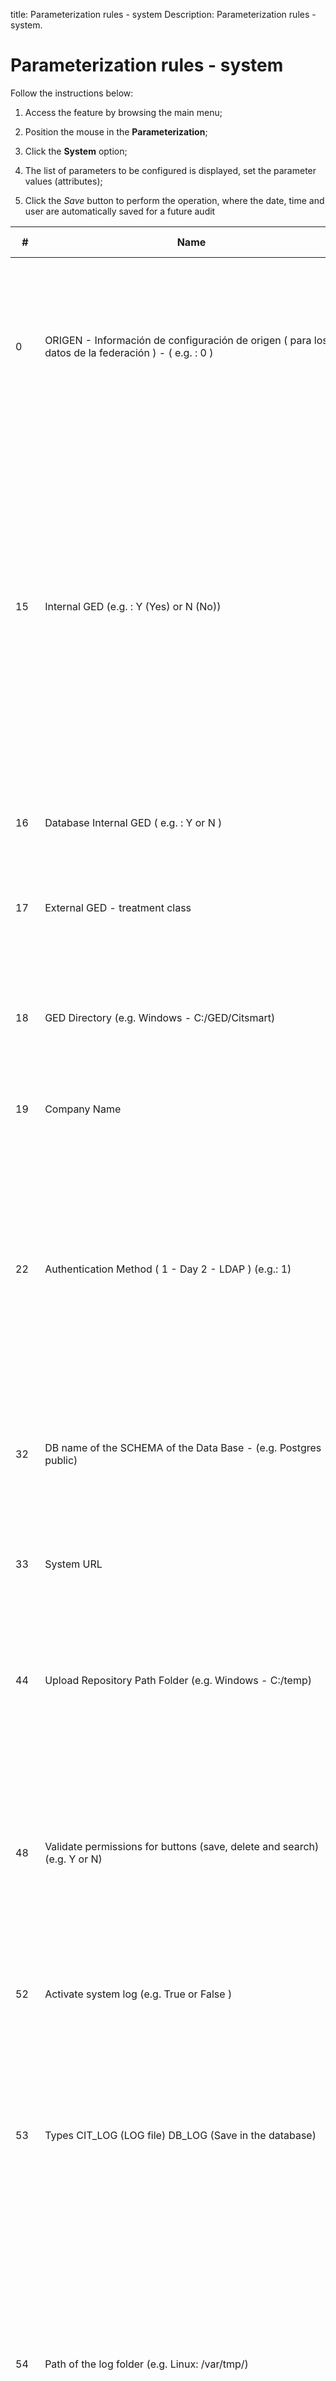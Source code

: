 title: Parameterization rules - system
Description: Parameterization rules - system.
# Parameterization rules - system

Follow the instructions below:

1. Access the feature by browsing the main menu;

2. Position the mouse in the **Parameterization**;

3. Click the **System** option;

4. The list of parameters to be configured is displayed, set the parameter values (attributes);

5. Click the *Save* button to perform the operation, where the date, time and user are 
automatically saved for a future audit

| #   | Name                                                                                                    | Possible values                       | Goal                                                                                                                                                                                                                                                                                                                                                                                                                                                          | Additional Guidance                                                                                                                                                                                                                                                                     |
|-----|---------------------------------------------------------------------------------------------------------|---------------------------------------|---------------------------------------------------------------------------------------------------------------------------------------------------------------------------------------------------------------------------------------------------------------------------------------------------------------------------------------------------------------------------------------------------------------------------------------------------------------|-----------------------------------------------------------------------------------------------------------------------------------------------------------------------------------------------------------------------------------------------------------------------------------------|
| 0   | ORIGEN - Información de configuración de origen ( para los datos de la federación ) - ( e.g. : 0 )      | 0                                     | Information Source Configuration (for data federation).                                                                                                                                                                                                                                                                                                                                                                                                       | If you do not enter the parameter value, you can not export the Configuration Management Database (CMDB) from the "Configuration Item Management" screen.                                                                                                                               |
| 15  | Internal GED (e.g. : Y (Yes) or N (No))                                                                 | Y or N                                | Inform if the Electronic Document Management (EDM) used is internal. Note: Currently the only way to use the EDM is internally. By setting 'Y' to the Internal EDM, the system will create the folder defined by parameter 18 and will create a subfolder with the company ID and another subfolder named 'A'. The EDM files will be written to these folders.                                                                                                | If the 'N' value for Internal EDM is informed, the files will not be saved correctly, will not be saved in the correct location and will not be encrypted.                                                                                                                              |
| 16  | Database Internal GED ( e.g. : Y or N )                                                                 | Y or N                                | Inform if the Electronic Document Management (EDM) used is internal to Database.                                                                                                                                                                                                                                                                                                                                                                              | Not applicable                                                                                                                                                                                                                                                                          |
| 17  | External GED - treatment class                                                                          |                                       | Inform the external EDM class (Electronic Document Management).                                                                                                                                                                                                                                                                                                                                                                                               | Not applicable                                                                                                                                                                                                                                                                          |
| 18  | GED Directory (e.g. Windows - C:/GED/Citsmart)                                                          | Windows - C:/EDMCitsmart              | Define the directory for manipulation of EDM (Electronic Document Management) files.                                                                                                                                                                                                                                                                                                                                                                          | If you do not enter the EDM directory, electronic document management will not work because it uses the directory for file encryption.                                                                                                                                                  |
| 19  | Company Name                                                                                            |                                       | Enter company name.                                                                                                                                                                                                                                                                                                                                                                                                                                           | Not applicable                                                                                                                                                                                                                                                                          |
| 22  | Authentication Method ( 1 - Day 2 - LDAP ) (e.g.: 1)                                                    | E.g.: 1                               | Define which authentication method will be used in the system: 1 (Own) or 2 (LDAP).                                                                                                                                                                                                                                                                                                                                                                           | If the LDAP authentication method is changed from 1 (Proper) to LDAP, then there must be a synchronization between LDAP and Citsmart, at that time it is common to have duplication of employees and users in the database, which can cause authentication problems and access profile. |
| 32  | DB name of the SCHEMA of the Data Base - (e.g. Postgres - public)                                       | Postgres - public                     | Enter the name of the Database Schema that will be used by the application.                                                                                                                                                                                                                                                                                                                                                                                   | Not applicable                                                                                                                                                                                                                                                                          |
| 33  | System URL                                                                                              |                                       | Enter the system access URL.                                                                                                                                                                                                                                                                                                                                                                                                                                  | If you do not enter the system URL correctly, some features will behave unexpectedly, for example, reports will not be generated.                                                                                                                                                       |
| 44  | Upload Repository Path Folder (e.g. Windows - C:/temp)                                                  | Windows - C:/temp                     | Inform the directory to store the files that will be uploaded.                                                                                                                                                                                                                                                                                                                                                                                                | If you do not enter the directory correctly, you will not be able to attach the files to the system.                                                                                                                                                                                    |
| 48  | Validate permissions for buttons (save, delete and search) (e.g. Y or N)                                | Y or N                                | Set whether the access permission validation of the buttons: Save, Delete and Search will be done. If it is, the access permission to the buttons (Record, delete and search) defined in the access profile will be validated.                                                                                                                                                                                                                                | Not applicable                                                                                                                                                                                                                                                                          |
| 52  | Activate system log (e.g. True or False )                                                               | true or false                         | Enable Audit Log on the System.                                                                                                                                                                                                                                                                                                                                                                                                                               | Not applicable                                                                                                                                                                                                                                                                          |
| 53  | Types CIT_LOG (LOG file) DB_LOG (Save in the database)                                                  |                                       | Set the system log type "CIT_LOG" (log file) or "DB_LOG" (writes to the database). If the Log type is "CIT_LOG", the Log file is saved to a directory (defined in parameter 54). If the Log type is "DB_LOG", it will be saved to Database.                                                                                                                                                                                                                   | Not applicable                                                                                                                                                                                                                                                                          |
| 54  | Path of the log folder (e.g. Linux: /var/tmp/)                                                          | Linux - /var/tmp/                     | Inform the directory (folder) to store the Log files (CIT_LOG). When you set parameter 'CIT_LOG' in parameter 53, you must define in this parameter the directory where the log file will be stored.                                                                                                                                                                                                                                                          | If you do not enter the directory, the Log files (CIT_LOG) will not be stored.                                                                                                                                                                                                          |
| 55  | Name of the log file (e.g. log_citsmart)                                                                | log_citsmart                          | Define the name for the Log file. The Log files will be written with name as defined in the parameter.                                                                                                                                                                                                                                                                                                                                                        | Not applicable                                                                                                                                                                                                                                                                          |
| 56  | Log file extension (e.g. TXT)                                                                           | TXT                                   | Define the extension of the Log file. The Log files will be written with the TXT extension, as defined in the parameter.                                                                                                                                                                                                                                                                                                                                      | Not applicable                                                                                                                                                                                                                                                                          |
| 66  | System Default Language ( e.g. : EN = English ) ?                                                       | EN = English                          | Set the default language to be used in the application.                                                                                                                                                                                                                                                                                                                                                                                                       | Not applicable                                                                                                                                                                                                                                                                          |
| 70  | Display XML Import and Export Buttons in Menu Registration (e.g. : Y or N - Default : 'Y')              | Y or N (Default: Y)                   | Define whether the XML import and export buttons are displayed on the Menu Master screen. If "Y" is entered, the "Generate XML" and "Update menus" buttons for XML import and export will be displayed on the "Menu" screen.                                                                                                                                                                                                                                  | If you do not enter the parameter value, the system default value is set to "Y"                                                                                                                                                                                                         |
| 71  | Default Menu XML File Reading ( e.g. : Y or N - Default : 'Y')                                          | Y or N (Default: Y)                   | Enable reading of the XML file from menus. If enabled, the menu XML file will be read when you start the application.                                                                                                                                                                                                                                                                                                                                         | If you do not enter the parameter value, the system default value will be set: "N" (No).                                                                                                                                                                                                |
| 117 | Inform path to save LOGDADOS table                                                                      |                                       | Define the directory to store the LOGDATE tables.                                                                                                                                                                                                                                                                                                                                                                                                             | If you do not enter the directory correctly, you will not be able to store the LOGDATE tables.                                                                                                                                                                                          |
| 118 | Standard contract ID when opening a request                                                             |                                       | Inform the identification number (ID) of the contract to perform the opening of incidents / requests through the portal.                                                                                                                                                                                                                                                                                                                                      | If you do not enter the value of the parameter, it will not be possible to open the incident / request via the portal.                                                                                                                                                                  |
| 131 | Set the amount of items that are listed in the search ( Default : 10 )                                  |                                       | Define the amount of data that will be listed per page in the System Search screens.                                                                                                                                                                                                                                                                                                                                                                          | There is no negative impact. If you do not enter the parameter value, the system default value will be used: 10.                                                                                                                                                                        |
| 135 | Access Profile ID to be used as Administrator                                                           |                                       | Enter the identification number (ID) of the access profile that will be used as administrator for the validation of ITSM Citsmart updates.Only users related to the Access Profile defined in this parameter can access and validate the CITSmart ITSM version update.                                                                                                                                                                                        | Not applicable                                                                                                                                                                                                                                                                          |
| 136 | Inform Default Trademark URL ( e.g. http://www.citsmart.com.br/imagens/logoPadraoRelatorio.png )        |                                       | Enter the URL of the image that will be used as a logo in the reports.                                                                                                                                                                                                                                                                                                                                                                                        | Not applicable                                                                                                                                                                                                                                                                          |
| 198 | Database log file folder path ( e.g. Linux - / var / tmp / )                                            |                                       | Inform the directory (folder) to store the database LOG files.                                                                                                                                                                                                                                                                                                                                                                                                | If you do not enter the directory, you will not be able to store the database LOG files.                                                                                                                                                                                                |
| 219 | Enable Automatic Data Migration                                                                         |                                       | Enable / disable the data import routine to run automatically.                                                                                                                                                                                                                                                                                                                                                                                                | With the parameter enabled, it will enable a thread that will be executed, which in addition to decreasing performance, can write error messages in the system logs if the data import is not correctly registered. If you enter "N", it will not automatically import data.            |
| 223 | Citsmart Support E-mail Configuration                                                                   | suporte.citsmart@citsmart.com.br      | Set the CITSmart support e-mail that will be displayed in the information bar. Note: The system allows you to add one or more support e-mail.                                                                                                                                                                                                                                                                                                                 | Not applicable                                                                                                                                                                                                                                                                          |
| 224 | Citsmart Support Telephone Configuration                                                                | E.g.: +55 (61) 3966-4349              | Set the CITSmart support phone number to be displayed in the information bar. Note: The system allows you to add one or more support phone numbers.                                                                                                                                                                                                                                                                                                           | Not applicable                                                                                                                                                                                                                                                                          |
| 225 | Citsmart Support E-mail Configuration - Login Screen                                                    | E.g.:suporte.citsmart@citsmart.com.br | Set the CITSmart support e-mail to be displayed on the login screen. Note: The system allows you to add one or more support e-mail.                                                                                                                                                                                                                                                                                                                           | Not applicable                                                                                                                                                                                                                                                                          |
| 226 | Citsmart Support Telephone Configuration - Login Screen                                                 | E.g.:+55 (61) 3966-4349               | Set the CITSmart support phone number to be displayed on the login screen.Note: The system allows you to add one or more support phone numbers.                                                                                                                                                                                                                                                                                                               | Not applicable                                                                                                                                                                                                                                                                          |
| 235 | Unit autocomplete in Staff and Unit pages. (Y or N - Default: 'N')                                      | Y or N (Default: N)                   | Set whether the screen object for the Drive field will be an Auto Complete (value = Y) or a checkbox (combobox) (value = N).                                                                                                                                                                                                                                                                                                                                  | Modifies how the user selects the unit in the Service Request, Problem Record, and Change Request screens. This parameter will not reflect the Unit field of the Service Request screen.                                                                                                |
| 244 | Login Screen Message                                                                                    |                                       | Set whether the screen object for the Drive field will be an Auto Complete (value = Y) or a checkbox (combobox) (value = N).                                                                                                                                                                                                                                                                                                                                  | When the parameter is not configured, the default message will be displayed on the Login screen.                                                                                                                                                                                        |
| 254 | Google Services API Key                                                                                 |                                       | Enter the key that records the consumption of Google services.                                                                                                                                                                                                                                                                                                                                                                                                | Not applicable                                                                                                                                                                                                                                                                          |
| 266 | Default calendar ID (Default = 1 )                                                                      |                                       | Set the default calendar for use in task recovery filters.                                                                                                                                                                                                                                                                                                                                                                                                    | Not applicable                                                                                                                                                                                                                                                                          |
| 271 | Enter the city system installation:                                                                     |                                       | Enter the name of the city that will appear in the system reports.                                                                                                                                                                                                                                                                                                                                                                                            | Not applicable                                                                                                                                                                                                                                                                          |
| 275 | Keep the system always in English? Values: "Y" for "Yes" or "N" for "No". Default "N"                   | Y or N (Default: N)                   | Set whether the system language will only be in English.                                                                                                                                                                                                                                                                                                                                                                                                      | Not applicable                                                                                                                                                                                                                                                                          |
| 276 | URL Pentaho Report                                                                                      |                                       | Inform the Pentaho tool's URL for building dynamic reports for ITIL processes. When you enter the URL of the tool, when you access the "Pentaho Manager Reports" functionality, the reporting tool will be displayed.                                                                                                                                                                                                                                         | If you do not enter the parameter value, you will not have access to the Pentaho tool.                                                                                                                                                                                                  |
| 277 | Allow the record of contributors with the same name? Values: "Y" to "Yes" and "N" to "No". Default: "N" | Y or N (Default: N)                   | Define if it will be allowed the registration of collaborator with the name similar to another employee. When its value is "Y", the system allows the user to register a collaborator with the same name as another employee already registered, but with a different SSN. It also makes the "SSN / EIN" field mandatory. When informed of the value "N", the system does not allow a user with the name similar to another registered user to be registered. | If the value for the parameter is not set, the value "N" will be automatically set by the system.                                                                                                                                                                                       |
| 278 | Maximum size of file, in bytes to upload. Default [1073741824] = 1GB                                    |                                       | Limit the amount of Bytes that can be uploaded per file in the system attachment screens.                                                                                                                                                                                                                                                                                                                                                                     | The size of the file that will be loaded in the attachments screens in service request, problem, change, release, continuity, and BI control panel will be limited.                                                                                                                     |
| 297 | Disables sending system e-mails (Values: "Y" for "Yes" or "N" for "No". Default "N")                    | Y or N (Default: N)                   | Disables all system e-mail submissions.                                                                                                                                                                                                                                                                                                                                                                                                                       | Not applicable                                                                                                                                                                                                                                                                          |
| 318 | List of file extensions that cannot be attached (For more than one extension separate with semicolons)  |                                       | List of file extensions that can not be attached                                                                                                                                                                                                                                                                                                                                                                                                              | Not applicable                                                                                                                                                                                                                                                                          |
| 319 | Enable Remote Access                                                                                    |                                       | URL to open remote access screen                                                                                                                                                                                                                                                                                                                                                                                                                              | Not applicable                                                                                                                                                                                                                                                                          |
| 320 | ID of Gallery Category to upload the images added in the editor (e.g. 1)                                | E.g.: 1                               | Set the gallery ID that will be used to upload images added in the editor                                                                                                                                                                                                                                                                                                                                                                                     | Not applicable                                                                                                                                                                                                                                                                          |
| 331 | Enable Google Maps API                                                                                  | Y or N                                | Enable Google Maps API                                                                                                                                                                                                                                                                                                                                                                                                                                        | Not applicable                                                                                                                                                                                                                                                                          |
| 334 | Path to Start Logo (e.g.: /citsmart/path/logo.png)                                                      | E.g.: /citsmart/path/logo.png         | Allow the login screen logo to be changed.                                                                                                                                                                                                                                                                                                                                                                                                                    | Not applicable                                                                                                                                                                                                                                                                          |
| 335 | Path to Portal Logo (e.g.: /citsmart/path/logo-portal.png)                                              | E.g.: /citsmart/path/logo-portal.png  | Allow the Portal logo to be changed.                                                                                                                                                                                                                                                                                                                                                                                                                          | Not applicable                                                                                                                                                                                                                                                                          |
| 336 | Path to System Logo (e.g.: /citsmart/path/logo-system.png)                                              | E.g.: /citsmart/path/logo-system.png  | Allow the System logo to be changed.                                                                                                                                                                                                                                                                                                                                                                                                                          | Not applicable                                                                                                                                                                                                                                                                          |
| 337 | Make the ´Physical Location´ field mandatory in the Y or N Service (default N)                          |                                       | Make the field 'Physical Location' mandatory in the Service register                                                                                                                                                                                                                                                                                                                                                                                          | Not applicable                                                                                                                                                                                                                                                                          |
| 341 | Enable sending notifications to mobile devices when creating requests                                   |                                       | Allows to inform the telephone / e-mail of Ombudsman, information that will appear in the login screen of the system.                                                                                                                                                                                                                                                                                                                                         | Not applicable                                                                                                                                                                                                                                                                          |
| 344 | Ombudsman - default URL for screen logo                                                                 |                                       | Allows you inform the link of a logo to the Ombudsman screen.                                                                                                                                                                                                                                                                                                                                                                                                 | Not applicable                                                                                                                                                                                                                                                                          |
| 345 | Ombudsman - Reporting Service ID                                                                        |                                       | Allows to inform the code of the activity of complaint of a portfolio used in the opening of a ticket / Ombudsman task.                                                                                                                                                                                                                                                                                                                                       | Not applicable                                                                                                                                                                                                                                                                          |
| 346 | Ombudsman-Complaint Service ID                                                                          |                                       | Allows to inform the code of the activity of complaint of a portfolio used in the opening of a ticket / Ombudsman task.                                                                                                                                                                                                                                                                                                                                       | Not applicable                                                                                                                                                                                                                                                                          |
| 347 | Ombudsman-Suggestion Service ID                                                                         |                                       | Allows to inform the suggestion activity code of a portfolio used in the opening of a ticket / Ombudsman task.                                                                                                                                                                                                                                                                                                                                                | Not applicable                                                                                                                                                                                                                                                                          |
| 348 | Ombudsman-Username for authentification                                                                 |                                       | Allows to inform the requesting user used in the opening of a ticket / Ombudsman task                                                                                                                                                                                                                                                                                                                                                                         | Not applicable                                                                                                                                                                                                                                                                          |
| 349 | Ombudsman-Contact Origin ID                                                                             |                                       | Allows to inform the origin code of the call used in the opening of a ticket / Ombudsman task.                                                                                                                                                                                                                                                                                                                                                                | Not applicable                                                                                                                                                                                                                                                                          |
| 370 | Enable automatic e-mail authentication via token                                                        |                                       | Allows you to turn on/off the system's ability to receive token authentication.                                                                                                                                                                                                                                                                                                                                                                               | Not applicable                                                                                                                                                                                                                                                                          |
| 378 | Minimium amount of records that determines the generation of the report in the background.              | E.g.:from 50,000 records              | Set a limit from which reports will be generated in the background.                                                                                                                                                                                                                                                                                                                                                                                           | It causes reports on the Advanced Search screen to be generated in the background and when they are ready, a notification is sent to the user with a download link to the file.                                                                                                         |
| 383 | Enable domain list at login                                                                             | Exemple: citsmart.com\ariadner.borges | Allow to show or hide the list of domains on the login screen for security reasons. If the parameter is enabled and the user enters a domain, the domain will be changed to typed. If the user has typed a domain and changes the listing, the typed domain will also be changed.                                                                                                                                                                             | Not applicable                                                                                                                                                                                                                                                                          |
| 384 | Query Timeout to WebService DATA_QUERY                                                                  | "Default:0"                           | Maximum wait time for query response using Web Service DATA_QUERY                                                                                                                                                                                                                                                                                                                                                                                             | The time set in the system is in seconds: from 0 to 2.147.483.647 seconds                                                                                                                                                                                                               |
| 385 | Enable related request creation as copy                                                                 | Y or N                                | Allows you to see the "create copy-related request" button on the internal service request screen. This button will open the screen to create a related, copying the description, requestor, attachments, related knowledge and configuration items of the main service request.                                                                                                                                                                              | Not applicable                                                                                                                                                                                                                                                                          |

**Table 1 - List of Parameters**



!!! tip "About"

    <b>Product/Version:</b> CITSmart | 7.00 &nbsp;&nbsp;
    <b>Updated:</b>09/04/2019 – Larissa Lourenço
